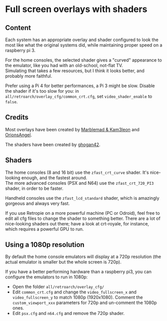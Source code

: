 # Full screen overlays with shaders

## Content

Each system has an appropriate overlay and shader configured to look the most like what the original systems did, while maintaining proper speed on a raspberry pi 3.

For the home consoles, the selected shader gives a "curved" appearance to the emulator, like you had with an old-school, not-flat TV.  
Simulating that takes a few resources, but I think it looks better, and probably more faithful.

Prefer using a Pi 4 for better performances, a Pi 3 might be slow. Disable the shader if it's too slow for you: in `all/retroarch/overlay_cfg/common_crt.cfg`, set `video_shader_enable` to `false`.

## Credits

Most overlays have been created by [Marblemad & Kam3leon](https://screenscraper.fr/forumsujet.php?frub=43&fsuj=182) and [OrionsAngel](https://www.youtube.com/channel/UCG1g7PE9yzd4MboQQa9OYWA).

The shaders have been created by [ghogan42](https://retropie.org.uk/forum/topic/13356/).

## Shaders

The home consoles (8 and 16 bit) use the `zfast_crt_curve` shader. It's nice-looking enough, and the fastest around.  
The more advanced consoles (PSX and N64) use the `zfast_crt_720_PI3` shader, in order to be faster.

Handheld consoles use the `zfast_lcd_standard` shader, which is amazingly gorgeous and always very fast.

If you use Retropie on a more powerful machine (PC or Odroid), feel free to edit all cfg files to change the shader to something better. There are a lot of nice-looking shaders out there; have a look at crt-royale, for instance, which requires a powerful GPU to run.

## Using a 1080p resolution

By default the home console emulators will display at a 720p resolution (the actual emulator is smaller but the whole screen is 720p).

If you have a better performing hardware than a raspberry pi3, you can configure the emulators to run in 1080p:

- Open the folder `all/retroarch/overlay_cfg/`
- Edit `common_crt.cfg` and change the `video_fullscreen_x` and `video_fullscreen_y` to match 1080p (1920x1080). Comment the `custom_viewport_xxx` parameters for 720p and un-comment the 1080p ones.
- Edit `psx.cfg` and `n64.cfg` and remove the 720p shader.